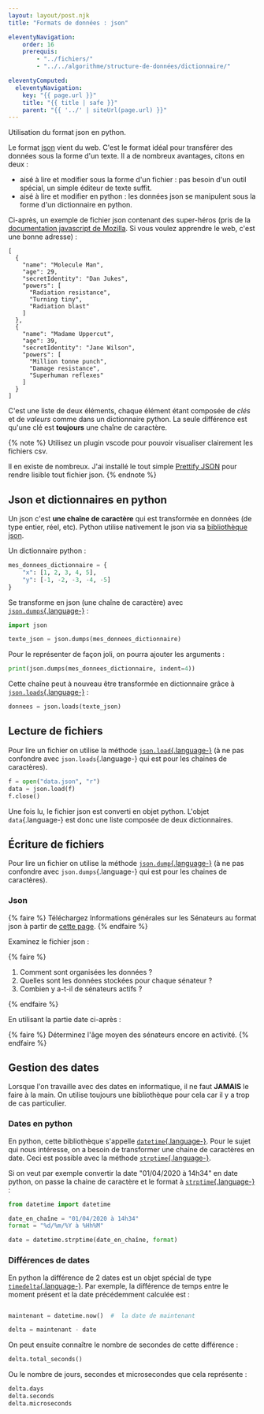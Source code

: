 ```yaml
---
layout: layout/post.njk 
title: "Formats de données : json"

eleventyNavigation:
    order: 16
    prerequis:
        - "../fichiers/"
        - "../../algorithme/structure-de-données/dictionnaire/"

eleventyComputed:
  eleventyNavigation:
    key: "{{ page.url }}"
    title: "{{ title | safe }}"
    parent: "{{ '../' | siteUrl(page.url) }}"
---
```


<!-- début résumé -->

Utilisation du format json en python.

<!-- end résumé -->

Le format [json](https://www.json.org/json-fr.html) vient du web. C'est le format idéal pour transférer des données sous la forme d'un texte. Il a de nombreux avantages, citons en deux :

* aisé à lire et modifier sous la forme d'un fichier : pas besoin d'un outil spécial, un simple éditeur de texte suffit.
* aisé à lire et modifier en python : les données json se manipulent sous la forme d'un dictionnaire en python.

Ci-après, un exemple de fichier json contenant des super-héros (pris de la [documentation javascript de Mozilla](https://developer.mozilla.org/fr/docs/Learn/JavaScript/Objects/JSON). Si vous voulez apprendre le web, c'est une bonne adresse) :

```text
[
  {
    "name": "Molecule Man",
    "age": 29,
    "secretIdentity": "Dan Jukes",
    "powers": [
      "Radiation resistance",
      "Turning tiny",
      "Radiation blast"
    ]
  },
  {
    "name": "Madame Uppercut",
    "age": 39,
    "secretIdentity": "Jane Wilson",
    "powers": [
      "Million tonne punch",
      "Damage resistance",
      "Superhuman reflexes"
    ]
  }
]
```

C'est une liste de deux éléments, chaque élément étant composée de *clés* et de *valeurs* comme dans un dictionnaire python. La seule différence est qu'une clé est **toujours** une chaîne de caractère.

{% note %}
Utilisez un plugin vscode pour pouvoir visualiser clairement les fichiers csv.

Il en existe de nombreux. J'ai installé le tout simple [Prettify JSON](https://marketplace.visualstudio.com/items?itemName=mohsen1.prettify-json
) pour rendre lisible tout fichier json.
{% endnote %}

## Json et dictionnaires en python

Un json c'est **une chaîne de caractère** qui est transformée en données (de type entier, réel, etc). Python utilise nativement le json via sa [bibliothèque json](https://docs.python.org/fr/3/library/json.html).

Un dictionnaire python :

```python
mes_donnees_dictionnaire = {
    "x": [1, 2, 3, 4, 5],
    "y": [-1, -2, -3, -4, -5]
}
```

Se transforme en json (une chaîne de caractère) avec [`json.dumps`{.language-}](https://docs.python.org/fr/3/library/json.html#json.dumps) :

```python
import json

texte_json = json.dumps(mes_donnees_dictionnaire)
```

Pour le représenter de façon joli, on pourra ajouter les arguments :

```python
print(json.dumps(mes_donnees_dictionnaire, indent=4))
```

Cette chaîne peut à nouveau être transformée en dictionnaire grâce à [`json.loads`{.language-}](https://docs.python.org/fr/3/library/json.html#json.loads) :

```python
donnees = json.loads(texte_json)
```

## Lecture de fichiers

Pour lire un fichier on utilise la méthode  [`json.load`{.language-}](https://docs.python.org/fr/3/library/json.html#json.load) (à ne pas confondre avec `json.loads`{.language-} qui est pour les chaines de caractères).

```python
f = open("data.json", "r")
data = json.load(f)
f.close()
```

Une fois lu, le fichier json est converti en objet python. L'objet `data`{.language-} est donc une liste composée de deux dictionnaires.

## Écriture de fichiers

Pour lire un fichier on utilise la méthode  [`json.dump`{.language-}](https://docs.python.org/fr/3/library/json.html#json.dump) (à ne pas confondre avec `json.dumps`{.language-} qui est pour les chaines de caractères).

### Json

{% faire %}
Téléchargez Informations générales sur les Sénateurs au format json à partir de [cette page](https://www.data.gouv.fr/fr/datasets/les-senateurs).
{% endfaire %}

Examinez le fichier json :

{% faire %}

1. Comment sont organisées les données ?
2. Quelles sont les données stockées pour chaque sénateur ?
3. Combien y a-t-il de sénateurs actifs ?

{% endfaire %}

En utilisant la partie date ci-après :

{% faire %}
Déterminez l'âge moyen des sénateurs encore en activité.
{% endfaire %}

## Gestion des dates

Lorsque l'on travaille avec des dates en informatique, il ne faut **JAMAIS** le faire à la main. On utilise toujours une bibliothèque pour cela car il y a trop de cas particulier.

### Dates en python

En python, cette bibliothèque s'appelle [`datetime`{.language-}](https://docs.python.org/fr/3.9/library/datetime.html). Pour le sujet qui nous intéresse, on a besoin de transformer une chaine de caractères en date. Ceci est possible avec la méthode [`strptime`{.language-}](https://docs.python.org/fr/3.9/library/datetime.html#strftime-strptime-behavior).

Si on veut par exemple convertir la date "01/04/2020 à 14h34" en date python, on passe la chaine de caractère et le format à [`strptime`{.language-}](https://docs.python.org/fr/3.7/library/datetime.html#strftime-strptime-behavior) :

```python
from datetime import datetime

date_en_chaîne = "01/04/2020 à 14h34"
format = "%d/%m/%Y à %Hh%M"

date = datetime.strptime(date_en_chaîne, format)
```

### Différences de dates

En python la différence de 2 dates est un objet spécial de type [`timedelta`{.language-}](https://docs.python.org/fr/3.7/library/datetime.html#timedelta-objects). Par exemple, la différence de temps entre le moment présent et la date précédemment calculée est :

```python

maintenant = datetime.now()  #  la date de maintenant

delta = maintenant - date
```

On peut ensuite connaître le nombre de secondes de cette différence :

```python
delta.total_seconds()
```

Ou le nombre de jours, secondes et microsecondes que cela représente :

```python
delta.days
delta.seconds
delta.microseconds
```
